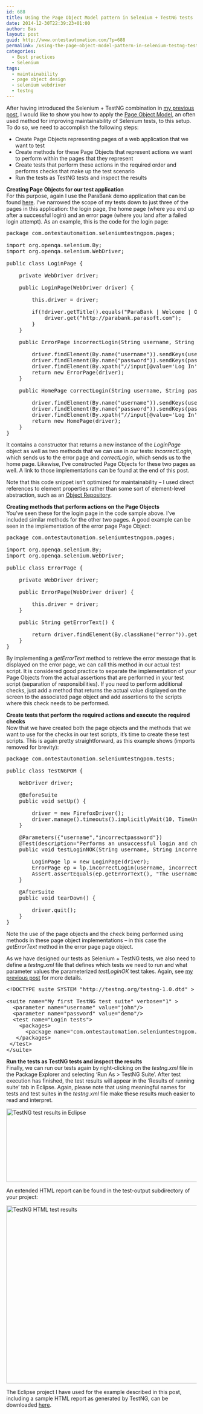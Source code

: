 ```yaml
---
id: 688
title: Using the Page Object Model pattern in Selenium + TestNG tests
date: 2014-12-30T22:39:23+01:00
author: Bas
layout: post
guid: http://www.ontestautomation.com/?p=688
permalink: /using-the-page-object-model-pattern-in-selenium-testng-tests/
categories:
  - Best practices
  - Selenium
tags:
  - maintainability
  - page object design
  - selenium webdriver
  - testng
---
```

After having introduced the Selenium + TestNG combination in [my previous post](http://www.ontestautomation.com/up-and-running-with-testng/ "Up and running with: TestNG"), I would like to show you how to apply the [Page Object Model](http://www.ontestautomation.com/using-the-page-object-design-pattern-in-selenium-webdriver/ "Using the Page Object Design pattern in Selenium Webdriver"), an often used method for improving maintainability of Selenium tests, to this setup. To do so, we need to accomplish the following steps:

  * Create Page Objects representing pages of a web application that we want to test
  * Create methods for these Page Objects that represent actions we want to perform within the pages that they represent
  * Create tests that perform these actions in the required order and performs checks that make up the test scenario
  * Run the tests as TestNG tests and inspect the results

**Creating Page Objects for our test application**  
For this purpose, again I use the ParaBank demo application that can be found [here](http://parabank.parasoft.com). I&#8217;ve narrowed the scope of my tests down to just three of the pages in this application: the login page, the home page (where you end up after a successful login) and an error page (where you land after a failed login attempt). As an example, this is the code for the login page:

<pre class="brush: java; gutter: false">package com.ontestautomation.seleniumtestngpom.pages;

import org.openqa.selenium.By;
import org.openqa.selenium.WebDriver;

public class LoginPage {
	
	private WebDriver driver;
	
	public LoginPage(WebDriver driver) {
		
		this.driver = driver;
		
		if(!driver.getTitle().equals("ParaBank | Welcome | Online Banking")) {
			driver.get("http://parabank.parasoft.com");
		}		
	}
	
	public ErrorPage incorrectLogin(String username, String password) {
		
		driver.findElement(By.name("username")).sendKeys(username);
		driver.findElement(By.name("password")).sendKeys(password);
		driver.findElement(By.xpath("//input[@value=&#039;Log In&#039;]")).click();
		return new ErrorPage(driver);
	}
	
	public HomePage correctLogin(String username, String password) {
		
		driver.findElement(By.name("username")).sendKeys(username);
		driver.findElement(By.name("password")).sendKeys(password);
		driver.findElement(By.xpath("//input[@value=&#039;Log In&#039;]")).click();
		return new HomePage(driver);
	}
}</pre>

It contains a constructor that returns a new instance of the _LoginPage_ object as well as two methods that we can use in our tests: _incorrectLogin_, which sends us to the error page and _correctLogin_, which sends us to the home page. Likewise, I&#8217;ve constructed Page Objects for these two pages as well. A link to those implementations can be found at the end of this post.

Note that this code snippet isn&#8217;t optimized for maintainability &#8211; I used direct references to element properties rather than some sort of element-level abstraction, such as an [Object Repository](http://www.ontestautomation.com/building-and-using-an-object-repository-in-selenium-webdriver/ "Building and using an Object Repository in Selenium Webdriver").

**Creating methods that perform actions on the Page Objects**  
You&#8217;ve seen these for the login page in the code sample above. I&#8217;ve included similar methods for the other two pages. A good example can be seen in the implementation of the error page Page Object:

<pre class="brush: java; gutter: false">package com.ontestautomation.seleniumtestngpom.pages;

import org.openqa.selenium.By;
import org.openqa.selenium.WebDriver;

public class ErrorPage {
	
	private WebDriver driver;
	
	public ErrorPage(WebDriver driver) {
		
		this.driver = driver;
	}
	
	public String getErrorText() {
		
		return driver.findElement(By.className("error")).getText();
	}
}</pre>

By implementing a _getErrorText_ method to retrieve the error message that is displayed on the error page, we can call this method in our actual test script. It is considered good practice to separate the implementation of your Page Objects from the actual assertions that are performed in your test script (separation of responsibilities). If you need to perform additional checks, just add a method that returns the actual value displayed on the screen to the associated page object and add assertions to the scripts where this check needs to be performed.

**Create tests that perform the required actions and execute the required checks**  
Now that we have created both the page objects and the methods that we want to use for the checks in our test scripts, it&#8217;s time to create these test scripts. This is again pretty straightforward, as this example shows (imports removed for brevity):

<pre class="brush: java; gutter: false">package com.ontestautomation.seleniumtestngpom.tests;

public class TestNGPOM {
	
	WebDriver driver;
	
	@BeforeSuite
	public void setUp() {
		
		driver = new FirefoxDriver();
		driver.manage().timeouts().implicitlyWait(10, TimeUnit.SECONDS);
	}
	
	@Parameters({"username","incorrectpassword"})
	@Test(description="Performs an unsuccessful login and checks the resulting error message")
	public void testLoginNOK(String username, String incorrectpassword) {
		
		LoginPage lp = new LoginPage(driver);
		ErrorPage ep = lp.incorrectLogin(username, incorrectpassword);
		Assert.assertEquals(ep.getErrorText(), "The username and password could not be verified.");
	}
	
	@AfterSuite
	public void tearDown() {
		
		driver.quit();
	}
}</pre>

Note the use of the page objects and the check being performed using methods in these page object implementations &#8211; in this case the _getErrorText_ method in the error page page object.

As we have designed our tests as Selenium + TestNG tests, we also need to define a _testng.xml_ file that defines which tests we need to run and what parameter values the parameterized _testLoginOK_ test takes. Again, see [my previous post](http://www.ontestautomation.com/up-and-running-with-testng/ "Up and running with: TestNG") for more details.

<pre class="brush: xml; gutter: false">&lt;!DOCTYPE suite SYSTEM "http://testng.org/testng-1.0.dtd" &gt;
 
&lt;suite name="My first TestNG test suite" verbose="1" &gt;
  &lt;parameter name="username" value="john"/&gt;
  &lt;parameter name="password" value="demo"/&gt;
  &lt;test name="Login tests"&gt;
    &lt;packages&gt;
      &lt;package name="com.ontestautomation.seleniumtestngpom.tests" /&gt;
   &lt;/packages&gt;
 &lt;/test&gt;
&lt;/suite&gt;</pre>

**Run the tests as TestNG tests and inspect the results**  
Finally, we can run our tests again by right-clicking on the _testng.xml_ file in the Package Explorer and selecting &#8216;Run As > TestNG Suite&#8217;. After test execution has finished, the test results will appear in the &#8216;Results of running suite&#8217; tab in Eclipse. Again, please note that using meaningful names for tests and test suites in the _testng.xml_ file make these results much easier to read and interpret.

[<img src="http://www.ontestautomation.com/wp-content/uploads/2014/12/testng_pom_results_eclipse.png" alt="TestNG test results in Eclipse" width="511" height="194" class="aligncenter size-full wp-image-698" srcset="https://www.ontestautomation.com/wp-content/uploads/2014/12/testng_pom_results_eclipse.png 511w, https://www.ontestautomation.com/wp-content/uploads/2014/12/testng_pom_results_eclipse-300x114.png 300w" sizes="(max-width: 511px) 100vw, 511px" />](http://www.ontestautomation.com/wp-content/uploads/2014/12/testng_pom_results_eclipse.png)

An extended HTML report can be found in the test-output subdirectory of your project:

[<img src="http://www.ontestautomation.com/wp-content/uploads/2014/12/testng_pom_results_html.png" alt="TestNG HTML test results" width="1512" height="470" class="aligncenter size-full wp-image-699" srcset="https://www.ontestautomation.com/wp-content/uploads/2014/12/testng_pom_results_html.png 1512w, https://www.ontestautomation.com/wp-content/uploads/2014/12/testng_pom_results_html-300x93.png 300w, https://www.ontestautomation.com/wp-content/uploads/2014/12/testng_pom_results_html-1024x318.png 1024w" sizes="(max-width: 1512px) 100vw, 1512px" />](http://www.ontestautomation.com/wp-content/uploads/2014/12/testng_pom_results_html.png)

The Eclipse project I have used for the example described in this post, including a sample HTML report as generated by TestNG, can be downloaded [here](http://www.ontestautomation.com/files/SeleniumTestNGPOM.zip).